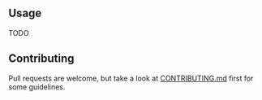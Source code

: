 ## Usage

TODO

## Contributing

Pull requests are welcome, but take a look at [CONTRIBUTING.md](https://github.com/AndrewRadev/andrews_nerdtree.vim/blob/master/CONTRIBUTING.md) first for some guidelines.
